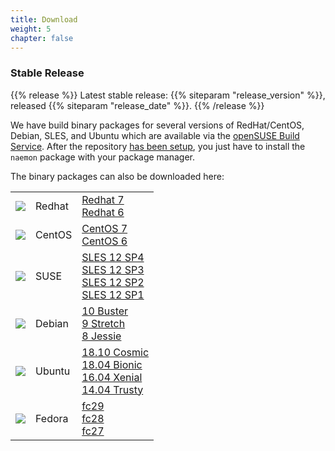 ```yaml
---
title: Download
weight: 5
chapter: false
---
```


### Stable Release

{{% release %}}
Latest stable release: {{% siteparam "release_version" %}}, released {{% siteparam "release_date" %}}.
{{% /release %}}

We have build binary packages for several versions of RedHat/CentOS, Debian, SLES, and Ubuntu which are available
via the [openSUSE Build Service](https://build.opensuse.org/project/show/home:naemon). After the repository [has been setup](#repo_setup), you just have to install the `naemon` package with your package manager.

The binary packages can also be downloaded here:

<table>
 <tr>
   <td><img src="/img/vendor/redhat.svg"></td>
   <td>Redhat</td>
   <td>
        <a href="https://download.opensuse.org/repositories/home:/naemon/CentOS_7/">Redhat 7</a><br>
        <a href="https://download.opensuse.org/repositories/home:/naemon/CentOS_6/">Redhat 6</a><br>
   </td>
 </tr>
 <tr>
   <td><img src="/img/vendor/centos.svg"></td>
   <td>CentOS</td>
   <td>
        <a href="https://download.opensuse.org/repositories/home:/naemon/CentOS_7/">CentOS 7</a><br>
        <a href="https://download.opensuse.org/repositories/home:/naemon/CentOS_6/">CentOS 6</a><br>
   </td>
 </tr>
 <tr>
   <td><img src="/img/vendor/suse.svg"></td>
   <td>SUSE</td>
   <td>
        <a href="https://download.opensuse.org/repositories/home:/naemon/SLE_12_SP4/">SLES 12 SP4</a><br>
        <a href="https://download.opensuse.org/repositories/home:/naemon/SLE_12_SP3/">SLES 12 SP3</a><br>
        <a href="https://download.opensuse.org/repositories/home:/naemon/SLE_12_SP2/">SLES 12 SP2</a><br>
        <a href="https://download.opensuse.org/repositories/home:/naemon/SLE_12_SP1/">SLES 12 SP1</a><br>
   </td>
 </tr>
 <tr>
   <td><img src="/img/vendor/debian.svg"></td>
   <td>Debian</td>
   <td>
        <a href="https://labs.consol.de/repo/stable/debian/dists/testing/main/binary-amd64/">10 Buster</a><br>
        <a href="https://download.opensuse.org/repositories/home:/naemon/Debian_9.0/">9 Stretch</a><br>
        <a href="https://download.opensuse.org/repositories/home:/naemon/Debian_8.0/">8 Jessie</a><br>
   </td>
 </tr>
 <tr>
   <td><img src="/img/vendor/ubuntu.svg"></td>
   <td>Ubuntu</td>
   <td>
        <a href="https://download.opensuse.org/repositories/home:/naemon/xUbuntu_18.10/">18.10 Cosmic</a><br>
        <a href="https://download.opensuse.org/repositories/home:/naemon/xUbuntu_18.04/">18.04 Bionic</a><br>
        <a href="https://download.opensuse.org/repositories/home:/naemon/xUbuntu_16.04/">16.04 Xenial</a><br>
        <a href="https://download.opensuse.org/repositories/home:/naemon/xUbuntu_14.04/">14.04 Trusty</a><br>
   </td>
 </tr>
 <tr>
   <td><img src="/img/vendor/fedora.svg"></td>
   <td>Fedora</td>
   <td>
        <a href="https://download.opensuse.org/repositories/home:/naemon/Fedora_29/">fc29</a><br>
        <a href="https://download.opensuse.org/repositories/home:/naemon/Fedora_28/">fc28</a><br>
        <a href="https://download.opensuse.org/repositories/home:/naemon/Fedora_27/">fc27</a><br>
   </td>
 </tr>
</table>
